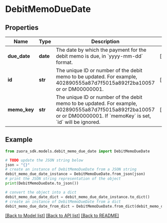 # DebitMemoDueDate


## Properties

Name | Type | Description | Notes
------------ | ------------- | ------------- | -------------
**due_date** | **date** | The date by which the payment for the debit memo is due, in &#x60;yyyy-mm-dd&#x60; format.  | [optional] 
**id** | **str** | The unique ID or number of the debit memo to be updated. For example, 402890555a87d7f5015a892f2ba10057 or or DM00000001.  | [optional] 
**memo_key** | **str** | The unique ID or number of the debit memo to be updated. For example, 402890555a87d7f5015a892f2ba10057 or or DM00000001. If &#x60;memoKey&#x60; is set, &#x60;id&#x60; will be ignored.  | [optional] 

## Example

```python
from zuora_sdk.models.debit_memo_due_date import DebitMemoDueDate

# TODO update the JSON string below
json = "{}"
# create an instance of DebitMemoDueDate from a JSON string
debit_memo_due_date_instance = DebitMemoDueDate.from_json(json)
# print the JSON string representation of the object
print(DebitMemoDueDate.to_json())

# convert the object into a dict
debit_memo_due_date_dict = debit_memo_due_date_instance.to_dict()
# create an instance of DebitMemoDueDate from a dict
debit_memo_due_date_from_dict = DebitMemoDueDate.from_dict(debit_memo_due_date_dict)
```
[[Back to Model list]](../README.md#documentation-for-models) [[Back to API list]](../README.md#documentation-for-api-endpoints) [[Back to README]](../README.md)



